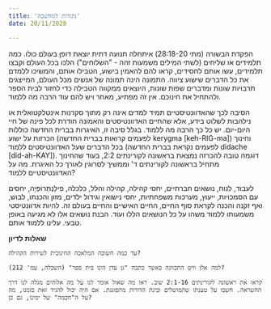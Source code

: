 ```yaml
---
title: 'נקודות למחשבה'
date: 20/11/2020

---
```


הפקדת הבשורה (מתי 28:18-20) איתחלה תנועה דתית יוצאת דופן בעולם כולו. כמה תלמידים או שליחים (לשתי המילים משמעות זהה - "השלוחים") הלכו בכל העולם וקבצו תלמידים, עשו אותם לחסידים, קראו להם להאמין בישוע, הטבילו אותם, והמשיכו ללמדם את כל הדברים שישוע ציווה. התמונה הינה תמונה של אנשים מכל העולם, המייצגים תרבויות שונות ומדברים שפות שונות, היוצאים ממקווה הטבילה כדי לחזור לבית הספר ולהתחיל את חינוכם. אין זה מפתיע, מאחר ויש להם עוד הרבה מה ללמוד.

הסיבה לכך שהאדוונטיסטיים תמיד למדים אינה רק מתוך סקרנות אינטלקטואלית או נילהבות לשלוט בידע, אלא שהחיים האדוונטיסטים והאמונה חודרת לכל פינה של חיי היום-יום. יש כל כך הרבה מה ללמוד. בגלל סיבה זו, האיגרות בברית החדשה כוללות הכרזות על ישוע (לפעמים קרואות בברית החדשה kerygma [keh-RIG-ma]) וחינוך בכל הדברים שעל האדוונטיסטים ללמוד (לפעמים נקראת בברית החדשה didache [did-ah-KAY]). דוגמה טובה להכרזה נמצאת בראשונה לקורינתים 2:2, בעוד שהחינוך מתחיל בראשונה לקורינתים ד' וממשיך לסרוגין לאורך כל האיגרת. מה על האדוונטיסטיים ללמוד?

לעבוד, לנוח, נושאים חברתיים, יחסי קהילה, קהילה והלל, כלכלה, פִילַנְתְּרוֹפְּיָה, יחסים עם הסמכויות, ייעוץ, מערכות משפחתיות, יחסי נישואין וגידול ילדים, מזון והכנתו, לבוש, ואף זקנה והכנה לקראת סוף החיים, החיים האישיים והחיים בעולם זה. להיות אדוונטיסטי משמעותו ללמוד משהו על כל הנושאים הללו ועוד. הבנת נושאים אלו לא מגיעה באופן טבעי. עלינו ללמוד אותם.

**שאלות לדיון**

`עד כמה חשובה המלאכה החינוכית לשירות הקהילה?`

`למה אלן וויט התכוונה כאשר כתבה "גן עדן הינו בית ספר" (השכלה, עמ' 212)?`

`קראו את ראשונה לקורינתים 2:1-16 שוב. ראו מה שאול אומר לנו על מה אלוהים מגלה לנו דרך ההשראה. חשבו על טענתו שהמושלים ובינת הדורות מתפוגגת. אם היה יכול להגיד זאת בזמנו, מה על ה"חכמה" של ימינו, גם כן?`